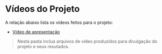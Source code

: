 # Vídeos do Projeto
A relação abaixo lista os vídeos feitos para o projeto:
 - [Vídeo de apresentação](https://drive.google.com/file/d/1JKlpfweYZSvsdGPyie1PcrH1l_65xza9/view?usp=sharing)

> Nesta pasta inclua arquivos de vídeo produzidos para divulgação do 
> projeto e seus resutados.

